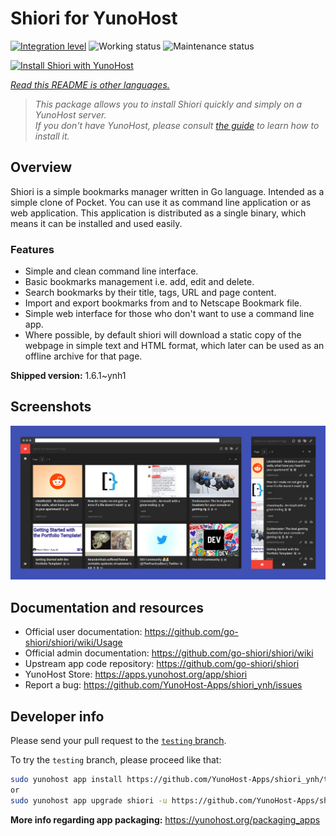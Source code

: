 <!--
N.B.: This README was automatically generated by <https://github.com/YunoHost/apps/tree/master/tools/readme_generator>
It shall NOT be edited by hand.
-->

# Shiori for YunoHost

[![Integration level](https://dash.yunohost.org/integration/shiori.svg)](https://dash.yunohost.org/appci/app/shiori) ![Working status](https://ci-apps.yunohost.org/ci/badges/shiori.status.svg) ![Maintenance status](https://ci-apps.yunohost.org/ci/badges/shiori.maintain.svg)

[![Install Shiori with YunoHost](https://install-app.yunohost.org/install-with-yunohost.svg)](https://install-app.yunohost.org/?app=shiori)

*[Read this README is other languages.](./ALL_README.md)*

> *This package allows you to install Shiori quickly and simply on a YunoHost server.*  
> *If you don't have YunoHost, please consult [the guide](https://yunohost.org/install) to learn how to install it.*

## Overview

Shiori is a simple bookmarks manager written in Go language. Intended as a simple clone of Pocket. You can use it as command line application or as web application. This application is distributed as a single binary, which means it can be installed and used easily.

### Features

- Simple and clean command line interface.
- Basic bookmarks management i.e. add, edit and delete.
- Search bookmarks by their title, tags, URL and page content.
- Import and export bookmarks from and to Netscape Bookmark file.
- Simple web interface for those who don't want to use a command line app.
- Where possible, by default shiori will download a static copy of the webpage in simple text and HTML format, which later can be used as an offline archive for that page.


**Shipped version:** 1.6.1~ynh1

## Screenshots

![Screenshot of Shiori](./doc/screenshots/screenshot.png)

## Documentation and resources

- Official user documentation: <https://github.com/go-shiori/shiori/wiki/Usage>
- Official admin documentation: <https://github.com/go-shiori/shiori/wiki>
- Upstream app code repository: <https://github.com/go-shiori/shiori>
- YunoHost Store: <https://apps.yunohost.org/app/shiori>
- Report a bug: <https://github.com/YunoHost-Apps/shiori_ynh/issues>

## Developer info

Please send your pull request to the [`testing` branch](https://github.com/YunoHost-Apps/shiori_ynh/tree/testing).

To try the `testing` branch, please proceed like that:

```bash
sudo yunohost app install https://github.com/YunoHost-Apps/shiori_ynh/tree/testing --debug
or
sudo yunohost app upgrade shiori -u https://github.com/YunoHost-Apps/shiori_ynh/tree/testing --debug
```

**More info regarding app packaging:** <https://yunohost.org/packaging_apps>
